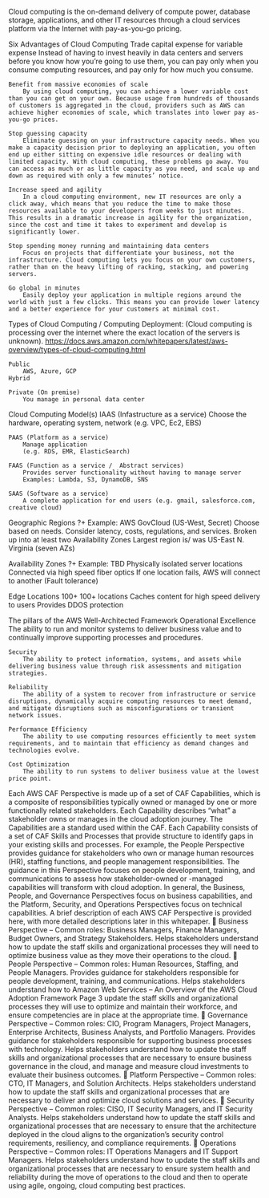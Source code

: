 Cloud computing is the on-demand delivery of compute power, database storage, applications, and other IT resources through a cloud services platform via the Internet with pay-as-you-go pricing.

Six Advantages of Cloud Computing
    Trade capital expense for variable expense
        Instead of having to invest heavily in data centers and servers before you know how you’re going to use them, you can pay only when you consume computing resources, and pay only for how much you consume.

    Benefit from massive economies of scale
        By using cloud computing, you can achieve a lower variable cost than you can get on your own. Because usage from hundreds of thousands of customers is aggregated in the cloud, providers such as AWS can achieve higher economies of scale, which translates into lower pay as-you-go prices.

    Stop guessing capacity
        Eliminate guessing on your infrastructure capacity needs. When you make a capacity decision prior to deploying an application, you often end up either sitting on expensive idle resources or dealing with limited capacity. With cloud computing, these problems go away. You can access as much or as little capacity as you need, and scale up and down as required with only a few minutes’ notice.

    Increase speed and agility
        In a cloud computing environment, new IT resources are only a click away, which means that you reduce the time to make those resources available to your developers from weeks to just minutes. This results in a dramatic increase in agility for the organization, since the cost and time it takes to experiment and develop is significantly lower.

    Stop spending money running and maintaining data centers
        Focus on projects that differentiate your business, not the infrastructure. Cloud computing lets you focus on your own customers, rather than on the heavy lifting of racking, stacking, and powering servers.

    Go global in minutes
        Easily deploy your application in multiple regions around the world with just a few clicks. This means you can provide lower latency and a better experience for your customers at minimal cost.

Types of Cloud Computing / Computing Deployment:
    (Cloud computing is processing over the internet where the exact location of the servers is unknown).
    https://docs.aws.amazon.com/whitepapers/latest/aws-overview/types-of-cloud-computing.html

    Public
        AWS, Azure, GCP
    Hybrid

    Private (On premise)
        You manage in personal data center
    

Cloud Computing Model(s)
    IAAS (Infastructure as a service)
        Choose the hardware, operating system, network (e.g. VPC, Ec2, EBS)

    PAAS (Platform as a service)
        Manage application
        (e.g. RDS, EMR, ElasticSearch)

    FAAS (Function as a service /  Abstract services)
        Provides server functionality without having to manage server
        Examples: Lambda, S3, DynamoDB, SNS

    SAAS (Software as a service)
        A complete application for end users (e.g. gmail, salesforce.com, creative cloud)


Geographic Regions ?+
    Example: AWS GovCloud (US-West, Secret)
    Choose based on needs. Consider latency, costs, regulations, and services.
    Broken up into at least two Availability Zones
    Largest region is/ was US-East N. Virginia (seven AZs)

Availability Zones ?+
    Example: TBD
    Physically isolated server locations
    Connected via high speed fiber optics
    If one location fails, AWS will connect to another (Fault tolerance)

Edge Locations 100+
    100+ locations
    Caches content for high speed delivery to users
    Provides DDOS protection


The pillars of the AWS Well-Architected Framework
    Operational Excellence
        The ability to run and monitor systems to deliver business value and to continually improve supporting processes and procedures.

    Security
        The ability to protect information, systems, and assets while delivering business value through risk assessments and mitigation strategies.

    Reliability
        The ability of a system to recover from infrastructure or service disruptions, dynamically acquire computing resources to meet demand, and mitigate disruptions such as misconfigurations or transient network issues.

    Performance Efficiency
        The ability to use computing resources efficiently to meet system requirements, and to maintain that efficiency as demand changes and technologies evolve.

    Cost Optimization
        The ability to run systems to deliver business value at the lowest price point.


Each AWS CAF Perspective is made up of a set of CAF Capabilities, which is a
composite of responsibilities typically owned or managed by one or more
functionally related stakeholders. Each Capability describes “what” a
stakeholder owns or manages in the cloud adoption journey. The Capabilities
are a standard used within the CAF. Each Capability consists of a set of CAF
Skills and Processes that provide structure to identify gaps in your existing skills
and processes. For example, the People Perspective provides guidance for
stakeholders who own or manage human resources (HR), staffing functions,
and people management responsibilities. The guidance in this Perspective
focuses on people development, training, and communications to assess how
stakeholder-owned or -managed capabilities will transform with cloud
adoption.
In general, the Business, People, and Governance Perspectives focus on
business capabilities, and the Platform, Security, and Operations Perspectives
focus on technical capabilities. A brief description of each AWS CAF Perspective
is provided here, with more detailed descriptions later in this whitepaper.
 Business Perspective – Common roles: Business Managers, Finance
Managers, Budget Owners, and Strategy Stakeholders.
Helps stakeholders understand how to update the staff skills and
organizational processes they will need to optimize business value as
they move their operations to the cloud.
 People Perspective – Common roles: Human Resources, Staffing, and
People Managers.
Provides guidance for stakeholders responsible for people development,
training, and communications. Helps stakeholders understand how to 
Amazon Web Services – An Overview of the AWS Cloud Adoption Framework
Page 3
update the staff skills and organizational processes they will use to
optimize and maintain their workforce, and ensure competencies are in
place at the appropriate time.
 Governance Perspective – Common roles: CIO, Program Managers,
Project Managers, Enterprise Architects, Business Analysts, and
Portfolio Managers.
Provides guidance for stakeholders responsible for supporting business
processes with technology. Helps stakeholders understand how to
update the staff skills and organizational processes that are necessary to
ensure business governance in the cloud, and manage and measure
cloud investments to evaluate their business outcomes.
 Platform Perspective – Common roles: CTO, IT Managers, and
Solution Architects.
Helps stakeholders understand how to update the staff skills and
organizational processes that are necessary to deliver and optimize cloud
solutions and services.
 Security Perspective – Common roles: CISO, IT Security Managers,
and IT Security Analysts.
Helps stakeholders understand how to update the staff skills and
organizational processes that are necessary to ensure that the
architecture deployed in the cloud aligns to the organization’s security
control requirements, resiliency, and compliance requirements.
 Operations Perspective – Common roles: IT Operations Managers
and IT Support Managers.
Helps stakeholders understand how to update the staff skills and
organizational processes that are necessary to ensure system health and
reliability during the move of operations to the cloud and then to operate
using agile, ongoing, cloud computing best practices.

